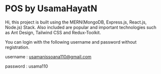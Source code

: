 # POS by UsamaHayatN

Hi, this project is built using the MERN(MongoDB, Express.js, React.js, Node.js) Stack. Also included are popular and important technologies such as Ant Design, Tailwind CSS and Redux-Toolkit.


You can login with the following username and password without registration.

username : usamanissoana110@gmail.com

password : usama110

      
